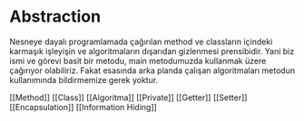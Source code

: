 # Abstraction

Nesneye dayalı programlamada çağırılan method ve classların içindeki karmaşık işleyişin ve algoritmaların dışarıdan gizlenmesi prensibidir. Yani biz ismi ve görevi basit bir metodu, main metodumuzda kullanmak üzere çağırıyor olabiliriz. Fakat esasında arka planda çalışan algoritmaları metodun kullanımında bildirmemize gerek yoktur. 


[[Method]]
[[Class]]
[[Algoritma]]
[[Private]]
[[Getter]]
[[Setter]]
[[Encapsulation]]
[[Information Hiding]]

